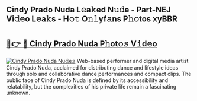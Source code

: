 ## Cindy Prado Nuda L𝚎a𝚔ed N𝚞𝚍e - Part-NEJ Vi𝚍𝚎o L𝚎a𝚔s - H𝚘𝚝 O𝚗𝚕yf𝚊ns P𝚑𝚘tos xyBBR

# <h2><a href="http://kfdq27.oniu.top/?m=Cindy+Prado+Nuda">🔗👉 🔴 Cindy Prado Nuda P𝚑ot𝚘𝚜 V𝚒d𝚎o</a></h2>

[![Cindy Prado Nuda Nu𝚍e𝚜](https://i.imgur.com/0qMVB7G.gif)](http://kfdq27.oniu.top/?m=Cindy+Prado+Nuda)
Web-based performer and digital media artist Cindy Prado Nuda, acclaimed for distributing dance and lifestyle ideas through solo and collaborative dance performances and compact clips. The public face of Cindy Prado Nuda is defined by its accessibility and relatability, but the complexities of his private life remain a fascinating unknown.  
